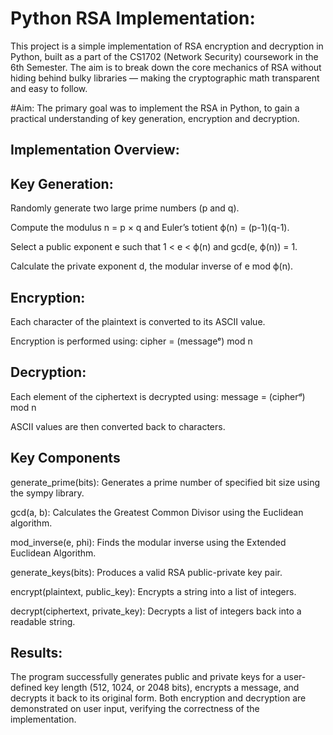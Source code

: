# Python RSA Implementation:
This project is a simple implementation of RSA encryption and decryption in Python, built as a part of the CS1702 (Network Security) coursework in the 6th Semester. The aim is to break down the core mechanics of RSA without hiding behind bulky libraries — making the cryptographic math transparent and easy to follow.

#Aim:
The primary goal was to implement the RSA in Python, to gain a practical understanding of key generation, encryption and decryption.

## Implementation Overview:

## Key Generation:

Randomly generate two large prime numbers (p and q).

Compute the modulus n = p × q and Euler’s totient ϕ(n) = (p-1)(q-1).

Select a public exponent e such that 1 < e < ϕ(n) and gcd(e, ϕ(n)) = 1.

Calculate the private exponent d, the modular inverse of e mod ϕ(n).

## Encryption:

Each character of the plaintext is converted to its ASCII value.

Encryption is performed using:
cipher = (messageᵉ) mod n

## Decryption:

Each element of the ciphertext is decrypted using:
message = (cipherᵈ) mod n

ASCII values are then converted back to characters.

## Key Components

generate_prime(bits): Generates a prime number of specified bit size using the sympy library.

gcd(a, b): Calculates the Greatest Common Divisor using the Euclidean algorithm.

mod_inverse(e, phi): Finds the modular inverse using the Extended Euclidean Algorithm.

generate_keys(bits): Produces a valid RSA public-private key pair.

encrypt(plaintext, public_key): Encrypts a string into a list of integers.

decrypt(ciphertext, private_key): Decrypts a list of integers back into a readable string.

## Results:

The program successfully generates public and private keys for a user-defined key length (512, 1024, or 2048 bits), encrypts a message, and decrypts it back to its original form.
Both encryption and decryption are demonstrated on user input, verifying the correctness of the implementation.
